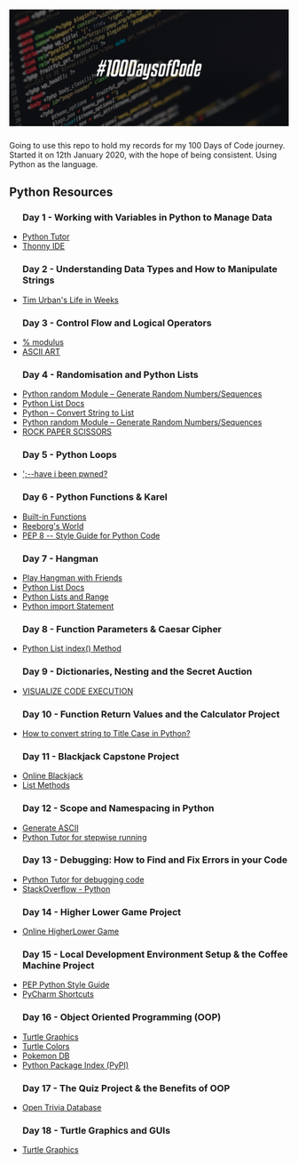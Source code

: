 # <img src="./res/100DaysOfCode.jpg">
Going to use this repo to hold my records for my 100 Days of Code journey.
Started it on 12th January 2020, with the hope of being consistent.
Using Python as the language.

<h2>Python Resources</h2>
<ul>
    <h3>Day 1 - Working with Variables in Python to Manage Data</h3>
    <li><a href="http://pythontutor.com/">Python Tutor</a></li>
    <li><a href="https://thonny.org/">Thonny IDE</a></li>
    <h3>Day 2 - Understanding Data Types and How to Manipulate Strings</h3>
    <li><a href="https://waitbutwhy.com/2014/05/life-weeks.html">Tim Urban's Life in Weeks</a></li>
    <h3>Day 3 - Control Flow and Logical Operators</h3>
    <li><a href="https://python-reference.readthedocs.io/en/latest/docs/operators/modulus.html">% modulus</a></li>
    <li><a href="https://ascii.co.uk/art">ASCII ART</a></li>
    <h3>Day 4 - Randomisation and Python Lists</h3>
    <li><a href="https://www.askpython.com/python-modules/python-random-module-generate-random-numbers-sequences">Python random Module – Generate Random Numbers/Sequences</a></li>
    <li><a href="https://docs.python.org/3/tutorial/datastructures.html">Python List Docs</a></li>
    <li><a href="https://www.askpython.com/python/string/python-convert-string-to-list">Python – Convert String to List</a></li>
    <li><a href="https://www.askpython.com/python-modules/python-random-module-generate-random-numbers-sequences">Python random Module – Generate Random Numbers/Sequences</a></li>
    <li><a href="https://www.wrpsa.com/">ROCK PAPER SCISSORS</a></li>
    <h3>Day 5 - Python Loops</h3>
    <li><a href="https://haveibeenpwned.com/">';--have i been pwned?</a></li>
    <h3>Day 6 - Python Functions & Karel</h3>
    <li><a href="https://docs.python.org/3/library/functions.html">Built-in Functions</a></li>
    <li><a href="https://reeborg.ca/reeborg.html?lang=en&mode=python&menu=worlds%2Fmenus%2Freeborg_intro_en.json&name=Alone&url=worlds%2Ftutorial_en%2Falone.json">Reeborg's World</a></li>
    <li><a href="https://www.python.org/dev/peps/pep-0008/">PEP 8 -- Style Guide for Python Code</a></li>
    <h3>Day 7 - Hangman</h3>
    <li><a href="https://hangmanwordgame.com/?fca=1&success=0#/">Play Hangman with Friends</a></li>
    <li><a href="https://developers.google.com/edu/python/lists#for-and-in">Python List Docs</a></li>
    <li><a href="https://developers.google.com/edu/python/lists#range">Python Lists and Range</a></li>
    <li><a href="https://www.askpython.com/python/python-import-statement">Python import Statement</a></li>
    <h3>Day 8 - Function Parameters & Caesar Cipher</h3>
    <li><a href="https://www.w3schools.com/python/ref_list_index.asp">Python List index() Method</a></li>
    <h3>Day 9 - Dictionaries, Nesting and the Secret Auction</h3>
    <li><a href="http://www.pythontutor.com/">VISUALIZE CODE EXECUTION</a></li>
    <h3>Day 10 - Function Return Values and the Calculator Project</h3>
    <li><a href="https://stackoverflow.com/questions/8347048/how-to-convert-string-to-title-case-in-python">How to convert string to Title Case in Python?</a></li>
    <h3>Day 11 - Blackjack Capstone Project</h3>
    <li><a href="https://games.washingtonpost.com/games/blackjack/">Online Blackjack</a></li>
    <li><a href="https://developers.google.com/edu/python/lists#list-methods">List Methods</a></li>
    <h3>Day 12 - Scope and Namespacing in Python</h3>
    <li><a href="http://patorjk.com/software/taag/#p=display&f=Graffiti&t=Type%20Something%20">Generate ASCII</a></li>
    <li><a href="http://www.pythontutor.com/visualize.html#mode=edit">Python Tutor for stepwise running</a></li>
    <h3>Day 13 - Debugging: How to Find and Fix Errors in your Code</h3>
    <li><a href="http://www.pythontutor.com/visualize.html#mode=edit">Python Tutor for debugging code</a></li>
    <li><a href="https://stackoverflow.com/questions/tagged/python">StackOverflow - Python</a></li>
    <h3>Day 14 - Higher Lower Game Project</h3>
    <li><a href="http://www.higherlowergame.com/">Online HigherLower Game</a></li>
    <h3>Day 15 - Local Development Environment Setup & the Coffee Machine Project</h3>
    <li><a href="https://www.python.org/dev/peps/pep-0008/">PEP Python Style Guide</a></li>
    <li><a href="https://www.jetbrains.com/help/pycharm/running-and-debugging-shortcuts.html?keymap=secondary_windows">PyCharm Shortcuts</a></li>
    <h3>Day 16 - Object Oriented Programming (OOP)</h3>
    <li><a href="https://docs.python.org/3/library/turtle.html">Turtle Graphics</a></li>
    <li><a href="https://cs111.wellesley.edu/labs/lab01/colors">Turtle Colors</a></li>
    <li><a href="https://pokemondb.net/pokedex/game/x-y">Pokemon DB</a></li>
    <li><a href="https://pypi.org/">Python Package Index (PyPI)</a></li>
    <h3>Day 17 - The Quiz Project & the Benefits of OOP</h3>
    <li><a href="https://opentdb.com/">Open Trivia Database</a></li>
    <h3>Day 18 - Turtle Graphics and GUIs</h3>
    <li><a href="https://docs.python.org/3/library/turtle.html">Turtle Graphics</a></li>
</ul>